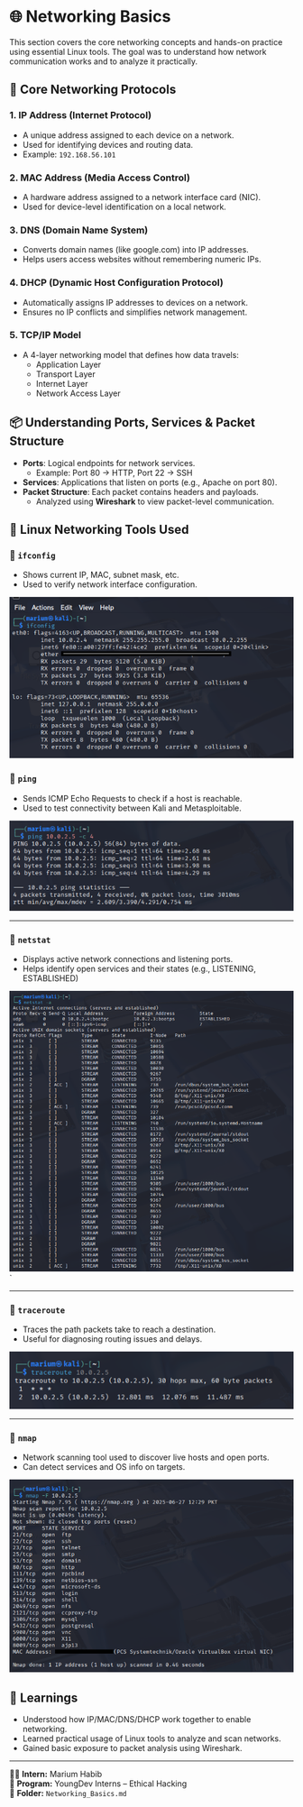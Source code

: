 # 🌐 Networking Basics

This section covers the core networking concepts and hands-on practice using essential Linux tools. The goal was to understand how network communication works and to analyze it practically.



## 🔌 Core Networking Protocols

### 1. **IP Address (Internet Protocol)**
- A unique address assigned to each device on a network.
- Used for identifying devices and routing data.
- Example: `192.168.56.101`

### 2. **MAC Address (Media Access Control)**
- A hardware address assigned to a network interface card (NIC).
- Used for device-level identification on a local network.

### 3. **DNS (Domain Name System)**
- Converts domain names (like google.com) into IP addresses.
- Helps users access websites without remembering numeric IPs.

### 4. **DHCP (Dynamic Host Configuration Protocol)**
- Automatically assigns IP addresses to devices on a network.
- Ensures no IP conflicts and simplifies network management.

### 5. **TCP/IP Model**
- A 4-layer networking model that defines how data travels:
  - Application Layer
  - Transport Layer
  - Internet Layer
  - Network Access Layer



## 📦 Understanding Ports, Services & Packet Structure

- **Ports**: Logical endpoints for network services.
  - Example: Port 80 → HTTP, Port 22 → SSH
- **Services**: Applications that listen on ports (e.g., Apache on port 80).
- **Packet Structure**: Each packet contains headers and payloads.
  - Analyzed using **Wireshark** to view packet-level communication.



## 🔧 Linux Networking Tools Used

### 🔹 `ifconfig`
- Shows current IP, MAC, subnet mask, etc.
- Used to verify network interface configuration.

![ifconfig Test Screenshot](Images/ifconfig_output.png)


### 🔹 `ping`
- Sends ICMP Echo Requests to check if a host is reachable.
- Used to test connectivity between Kali and Metasploitable.

![ping Test Screenshot](Images/ping_output.png)

---

### 🔹 `netstat`
- Displays active network connections and listening ports.
- Helps identify open services and their states (e.g., LISTENING, ESTABLISHED)

![netstat Test Screenshot](Images/netstat_output.png)`

---

### 🔹 `traceroute`
- Traces the path packets take to reach a destination.
- Useful for diagnosing routing issues and delays.

![traceroute Test Screenshot](Images/traceroute_output.png)

---

### 🔹 `nmap`
- Network scanning tool used to discover live hosts and open ports.
- Can detect services and OS info on targets.

![nmap Test Screenshot](Images/nmap_output.png)



## 🧠 Learnings

- Understood how IP/MAC/DNS/DHCP work together to enable networking.
- Learned practical usage of Linux tools to analyze and scan networks.
- Gained basic exposure to packet analysis using Wireshark.


---


👩‍💻 **Intern:** Marium Habib  
📅 **Program:** YoungDev Interns – Ethical Hacking  
📂 **Folder:** `Networking_Basics.md`

